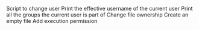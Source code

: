 Script to change user
Print the effective username of the current user
Print all the groups the current user is part of
Change file ownership
Create an empty file
Add execution permission
